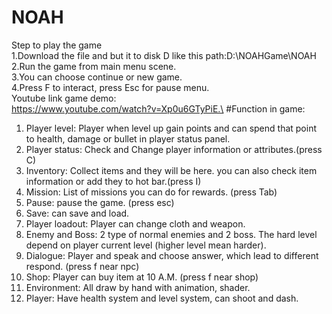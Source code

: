 # NOAH
Step to play the game\
1.Download the file and but it to disk D like this path:D:\NOAHGame\NOAH\
2.Run the game from main menu scene.\
3.You can choose continue or new game.\
4.Press F to interact, press Esc for pause menu.\
Youtube link game demo:\
https://www.youtube.com/watch?v=Xp0u6GTyPiE.\
#Function in game:
1. Player level: Player when level up gain points and can spend that point to health, damage or bullet in player status panel.
2. Player status: Check and Change player information or attributes.(press C)
3. Inventory: Collect items and they will be here. you can also check item information or add they to hot bar.(press I)
4. Mission: List of missions you can do for rewards. (press Tab)
5. Pause: pause the game. (press esc)
6. Save: can save and load.
7. Player loadout: Player can change cloth and weapon.
8. Enemy and Boss: 2 type of normal enemies and 2 boss. The hard level depend on player current level (higher level mean harder).
9. Dialogue: Player and speak and choose answer, which lead to different respond. (press f near npc)
10. Shop: Player can buy item at 10 A.M. (press f near shop)
11. Environment: All draw by hand with animation, shader.
12. Player: Have health system and level system, can shoot and dash.
